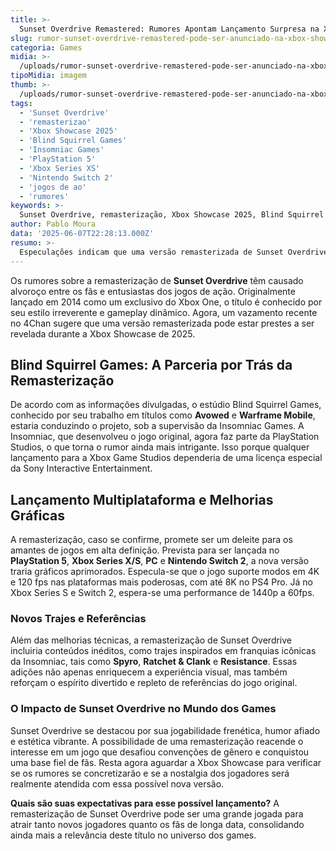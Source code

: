 ```yaml
---
title: >-
  Sunset Overdrive Remastered: Rumores Apontam Lançamento Surpresa na Xbox Showcase 2025
slug: rumor-sunset-overdrive-remastered-pode-ser-anunciado-na-xbox-showcase
categoria: Games
midia: >-
  /uploads/rumor-sunset-overdrive-remastered-pode-ser-anunciado-na-xbox-showcase-thumb.jpg
tipoMidia: imagem
thumb: >-
  /uploads/rumor-sunset-overdrive-remastered-pode-ser-anunciado-na-xbox-showcase-thumb.jpg
tags:
  - 'Sunset Overdrive'
  - 'remasterizao'
  - 'Xbox Showcase 2025'
  - 'Blind Squirrel Games'
  - 'Insomniac Games'
  - 'PlayStation 5'
  - 'Xbox Series XS'
  - 'Nintendo Switch 2'
  - 'jogos de ao'
  - 'rumores'
keywords: >-
  Sunset Overdrive, remasterização, Xbox Showcase 2025, Blind Squirrel Games, Insomniac Games, PlayStation 5, Xbox Series X/S, Nintendo Switch 2, jogos de ação, rumores
author: Pablo Moura
data: '2025-06-07T22:28:13.000Z'
resumo: >-
  Especulações indicam que uma versão remasterizada de Sunset Overdrive pode ser anunciada de surpresa na Xbox Showcase deste ano, prometendo gráficos melhorados e novos conteúdos.
---
```


Os rumores sobre a remasterização de **Sunset Overdrive** têm causado alvoroço entre os fãs e entusiastas dos jogos de ação. Originalmente lançado em 2014 como um exclusivo do Xbox One, o título é conhecido por seu estilo irreverente e gameplay dinâmico. Agora, um vazamento recente no 4Chan sugere que uma versão remasterizada pode estar prestes a ser revelada durante a Xbox Showcase de 2025. 

## Blind Squirrel Games: A Parceria por Trás da Remasterização

De acordo com as informações divulgadas, o estúdio Blind Squirrel Games, conhecido por seu trabalho em títulos como **Avowed** e **Warframe Mobile**, estaria conduzindo o projeto, sob a supervisão da Insomniac Games. A Insomniac, que desenvolveu o jogo original, agora faz parte da PlayStation Studios, o que torna o rumor ainda mais intrigante. Isso porque qualquer lançamento para a Xbox Game Studios dependeria de uma licença especial da Sony Interactive Entertainment.

## Lançamento Multiplataforma e Melhorias Gráficas

A remasterização, caso se confirme, promete ser um deleite para os amantes de jogos em alta definição. Prevista para ser lançada no **PlayStation 5**, **Xbox Series X/S**, **PC** e **Nintendo Switch 2**, a nova versão traria gráficos aprimorados. Especula-se que o jogo suporte modos em 4K e 120 fps nas plataformas mais poderosas, com até 8K no PS4 Pro. Já no Xbox Series S e Switch 2, espera-se uma performance de 1440p a 60fps.

### Novos Trajes e Referências

Além das melhorias técnicas, a remasterização de Sunset Overdrive incluiria conteúdos inéditos, como trajes inspirados em franquias icônicas da Insomniac, tais como **Spyro**, **Ratchet & Clank** e **Resistance**. Essas adições não apenas enriquecem a experiência visual, mas também reforçam o espírito divertido e repleto de referências do jogo original.

### O Impacto de Sunset Overdrive no Mundo dos Games

Sunset Overdrive se destacou por sua jogabilidade frenética, humor afiado e estética vibrante. A possibilidade de uma remasterização reacende o interesse em um jogo que desafiou convenções de gênero e conquistou uma base fiel de fãs. Resta agora aguardar a Xbox Showcase para verificar se os rumores se concretizarão e se a nostalgia dos jogadores será realmente atendida com essa possível nova versão.

**Quais são suas expectativas para esse possível lançamento?** A remasterização de Sunset Overdrive pode ser uma grande jogada para atrair tanto novos jogadores quanto os fãs de longa data, consolidando ainda mais a relevância deste título no universo dos games.